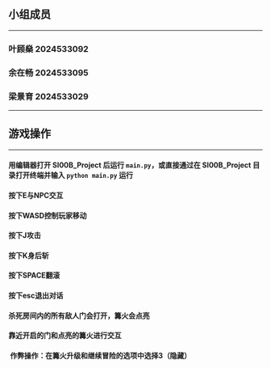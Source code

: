
## 小组成员
---
### 叶顾燊 2024533092
### 余在畅 2024533095

### 梁景育 2024533029

---
## 游戏操作
---
#### 用编辑器打开 SI00B_Project 后运行 `main.py`，或直接通过在 SI00B_Project 目录打开终端并输入 `python main.py` 运行

#### 按下E与NPC交互

#### 按下WASD控制玩家移动

#### 按下J攻击

#### 按下K身后斩
#### 按下SPACE翻滚

#### 按下esc退出对话

#### 杀死房间内的所有敌人门会打开，篝火会点亮
#### 靠近开启的门和点亮的篝火进行交互
####  作弊操作：在篝火升级和继续冒险的选项中选择3（隐藏）

